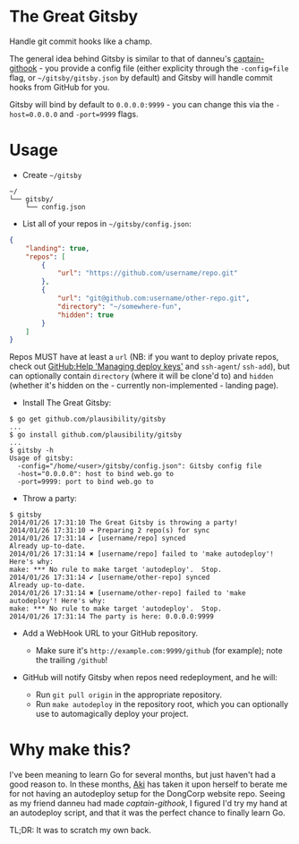 The Great Gitsby
================

[deploy]: https://help.github.com/articles/managing-deploy-keys#deploy-keys

Handle git commit hooks like a champ.

The general idea behind Gitsby is similar to that of danneu's
[captain-githook](https://github.com/danneu/captain-githook) - you provide a
config file (either explicity through the `-config=file` flag, or
`~/gitsby/gitsby.json` by default) and Gitsby will handle commit hooks from
GitHub for you.

Gitsby will bind by default to `0.0.0.0:9999` - you can change this via the
`-host=0.0.0.0` and `-port=9999` flags.

# Usage

* Create `~/gitsby`

```
~/
└── gitsby/
    └── config.json
```

* List all of your repos in `~/gitsby/config.json`:

```json
{
	"landing": true,
	"repos": [
		{
			"url": "https://github.com/username/repo.git"
		},
		{
			"url": "git@github.com:username/other-repo.git",
			"directory": "~/somewhere-fun",
			"hidden": true
		}
	]
}
```

Repos MUST have at least a `url` (NB: if you want to deploy private repos,
check out [GitHub:Help 'Managing deploy keys'][deploy] and `ssh-agent`/
`ssh-add`), but can optionally contain `directory` (where it will be clone'd
to) and `hidden` (whether it's hidden on the - currently non-implemented -
landing page).

* Install The Great Gitsby:

```
$ go get github.com/plausibility/gitsby
...
$ go install github.com/plausibility/gitsby
...
$ gitsby -h
Usage of gitsby:
  -config="/home/<user>/gitsby/config.json": Gitsby config file
  -host="0.0.0.0": host to bind web.go to
  -port=9999: port to bind web.go to
```

* Throw a party:

```
$ gitsby
2014/01/26 17:31:10 The Great Gitsby is throwing a party!
2014/01/26 17:31:10 ➜ Preparing 2 repo(s) for sync
2014/01/26 17:31:14 ✔ [username/repo] synced
Already up-to-date.
2014/01/26 17:31:14 ✖ [username/repo] failed to 'make autodeploy'! Here's why:
make: *** No rule to make target 'autodeploy'.  Stop.
2014/01/26 17:31:14 ✔ [username/other-repo] synced
Already up-to-date.
2014/01/26 17:31:14 ✖ [username/other-repo] failed to 'make autodeploy'! Here's why:
make: *** No rule to make target 'autodeploy'.  Stop.
2014/01/26 17:31:14 The party is here: 0.0.0.0:9999
```

* Add a WebHook URL to your GitHub repository.

	* Make sure it's `http://example.com:9999/github` (for example); note the
	trailing `/github`!

* GitHub will notify Gitsby when repos need redeployment, and he will:

	* Run `git pull origin` in the appropriate repository.
	* Run `make autodeploy` in the repository root, which you can optionally
	use to automagically deploy your project.

# Why make this?

I've been meaning to learn Go for several months, but just haven't had a good
reason to. In these months, [Aki](https://github.com/aki--aki) has taken it
upon herself to berate me for not having an autodeploy setup for the DongCorp
website repo. Seeing as my friend danneu had made _captain-githook_, I figured
I'd try my hand at an autodeploy script, and that it was the perfect chance
to finally learn Go.

TL;DR: It was to scratch my own back.
